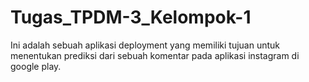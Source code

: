 # Tugas_TPDM-3_Kelompok-1
Ini adalah sebuah aplikasi deployment yang memiliki tujuan untuk menentukan prediksi dari sebuah komentar pada aplikasi instagram di google play.
